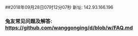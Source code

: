 ##2018年09月28日07时12分07秒 新址: 142.93.166.196
### 兔友常见问题及解答: https://github.com/wanggonging/d/blob/w/FAQ.md
